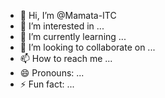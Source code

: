 - 👋 Hi, I’m @Mamata-ITC
- 👀 I’m interested in ...
- 🌱 I’m currently learning ...
- 💞️ I’m looking to collaborate on ...
- 📫 How to reach me ...
- 😄 Pronouns: ...
- ⚡ Fun fact: ...

<!---
Mamata-ITC/Mamata-ITC is a ✨ special ✨ repository because its `README.md` (this file) appears on your GitHub profile.
You can click the Preview link to take a look at your changes.
--->
